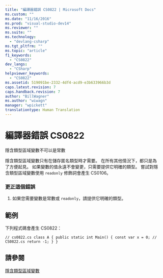 ```yaml
---
title: "編譯器錯誤 CS0822 | Microsoft Docs"
ms.custom: ""
ms.date: "11/16/2016"
ms.prod: "visual-studio-dev14"
ms.reviewer: ""
ms.suite: ""
ms.technology: 
  - "devlang-csharp"
ms.tgt_pltfrm: ""
ms.topic: "article"
f1_keywords: 
  - "CS0822"
dev_langs: 
  - "CSharp"
helpviewer_keywords: 
  - "CS0822"
ms.assetid: 519091be-2332-4df4-acd9-e3b633966b3d
caps.latest.revision: 7
caps.handback.revision: 7
author: "BillWagner"
ms.author: "wiwagn"
manager: "wpickett"
translationtype: Human Translation
---
```

# 編譯器錯誤 CS0822
隱含類型區域變數不可以是常數  
  
 隱含類型區域變數只有在儲存匿名類型時才需要。 在所有其他情況下，都只是為了方便起見。 如果變數的值永遠不會變更，只需要提供它明確的類型。 嘗試對隱含類型區域變數使用 `readonly` 修飾詞會產生 CS0106。  
  
### 更正這個錯誤  
  
1.  如果您需要變數是常數或 `readonly`，請提供它明確的類型。  
  
## 範例  
 下列程式碼會產生 CS0822：  
  
```  
// cs0822.cs class A { public static int Main() { const var x = 0; // CS0822.cs return -1; } }  
```  
  
## 請參閱  
 [隱含類型區域變數](../../csharp/programming-guide/classes-and-structs/implicitly-typed-local-variables.md)